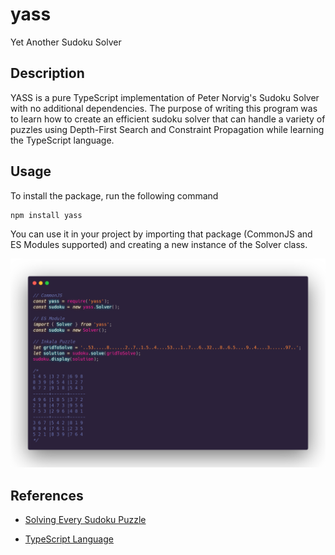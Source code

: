 # yass

Yet Another Sudoku Solver

## Description

YASS is a pure TypeScript implementation of Peter Norvig's Sudoku Solver with no additional dependencies.
The purpose of writing this program was to learn how to create an efficient sudoku solver that can handle a variety of puzzles using Depth-First Search and Constraint Propagation while learning the TypeScript language.

## Usage

To install the package, run the following command

```shell
npm install yass
```

You can use it in your project by importing that package (CommonJS and ES Modules supported) and creating a new instance of the Solver class.

![Usage Example](https://raw.githubusercontent.com/itsrainingmani/yass/master/usage-example.png)

## References

* [Solving Every Sudoku Puzzle](https://norvig.com/sudoku.html)

* [TypeScript Language](https://basarat.gitbooks.io/typescript/content/docs/getting-started.html)
